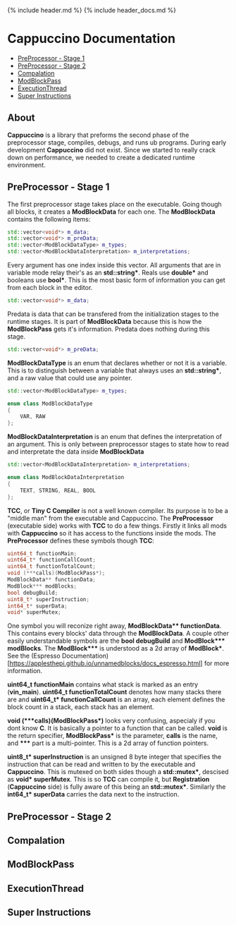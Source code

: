 {% include header.md %}
{% include header_docs.md %}

# Cappuccino Documentation

<ul>
	<li><a href="#pre_1">PreProcessor - Stage 1</a></li>
	<li><a href="#pre_2">PreProcessor - Stage 2</a></li>
	<li><a href="#compalation">Compalation</a></li>
	<li><a href="#modblockpass">ModBlockPass</a></li>
	<li><a href="#executionthread">ExecutionThread</a></li>
	<li><a href="#super_instructions">Super Instructions</a></li>
</ul>

## About

**Cappuccino** is a library that preforms the second phase of the preprocessor stage, compiles, debugs, and runs ub programs. During early development **Cappuccino** did not exist. Since we started to really crack down on performance, we needed to create a dedicated runtime environment.

<h2 id="pre_1">PreProcessor - Stage 1</h2>

The first preprocessor stage takes place on the executable. Going though all blocks, it creates a **ModBlockData** for each one. The **ModBlockData** contains the following items:

```cpp
std::vector<void*> m_data;
std::vector<void*> m_preData;
std::vector<ModBlockDataType> m_types;
std::vector<ModBlockDataInterpretation> m_interpretations;
```

Every argument has one index inside this vector. All arguments that are in variable mode relay their's as an **std::string\***. Reals use **double\*** and booleans use **bool\***. This is the most basic form of information you can get from each block in the editor.

```cpp
std::vector<void*> m_data;
```

Predata is data that can be transfered from the initialization stages to the runtime stages. It is part of **ModBlockData** because this is how the **ModBlockPass** gets it's information. Predata does nothing during this stage.

```cpp
std::vector<void*> m_preData;
```

**ModBlockDataType** is an enum that declares whether or not it is a variable. This is to distinguish between a variable that always uses an **std::string\***, and a raw value that could use any pointer.

```cpp
std::vector<ModBlockDataType> m_types;
```
```cpp
enum class ModBlockDataType
{
	VAR, RAW
};

```
**ModBlockDataInterpretation** is an enum that defines the interpretation of an argument. This is only between preprocessor stages to state how to read and interpretate the data inside **ModBlockData**

```cpp
std::vector<ModBlockDataInterpretation> m_interpretations;
```
```cpp
enum class ModBlockDataInterpretation
{
	TEXT, STRING, REAL, BOOL
};
```

**TCC**, or **Tiny C Compiler** is not a well known compiler. Its purpose is to be a "middle man" from the executable and Cappuccino. The **PreProcessor** (executable side) works with **TCC** to do a few things. Firstly it links all mods with **Cappuccino** so it has access to the functions inside the mods. The **PreProcessor** defines these symbols though **TCC**:

```c
uint64_t functionMain;
uint64_t* functionCallCount;
uint64_t functionTotalCount;
void (***calls)(ModBlockPass*);
ModBlockData** functionData;
ModBlock*** modBlocks;
bool debugBuild;
uint8_t* superInstruction;
int64_t* superData;
void* superMutex;
```

One symbol you will reconize right away, **ModBlockData\*\* functionData**. This contains every blocks' data through the **ModBlockData**. A couple other easily understandable symbols are the **bool debugBuild** and **ModBlock\*\*\* modBlocks**. The **ModBlock\*\*\*** is understood as a 2d array of **ModBlock\***. See the (Espresso Documentation)[https://applesthepi.github.io/unnamedblocks/docs_espresso.html] for more information.

**uint64_t functionMain** contains what stack is marked as an entry (**vin_main**). **uint64_t functionTotalCount** denotes how many stacks there are and **uint64_t\* functionCallCount** is an array, each element defines the block count in a stack, each stack has an element.

**void (\*\*\*calls)(ModBlockPass\*)** looks very confusing, aspecialy if you dont know **C**. It is basically a pointer to a function that can be called. **void** is the return specifier, **ModBlockPass\*** is the parameter, **calls** is the name, and **\*\*\*** part is a multi-pointer. This is a 2d array of function pointers.

**uint8_t\* superInstruction** is an unsigned 8 byte integer that specifies the instruction that can be read and written to by the executable and **Cappuccino**. This is mutexed on both sides though a **std::mutex\***, descised as **void\* superMutex**. This is so **TCC** can compile it, but **Registration** (**Cappuccino** side) is fully aware of this being an **std::mutex\***. Similarly the **int64_t\* superData** carries the data next to the instruction.

<h2 id="pre_2">PreProcessor - Stage 2</h2>



<h2 id="compalation">Compalation</h2>



<h2 id="modblockpass">ModBlockPass</h2>



<h2 id="executionthread">ExecutionThread</h2>



<h2 id="super_instructions">Super Instructions</h2>